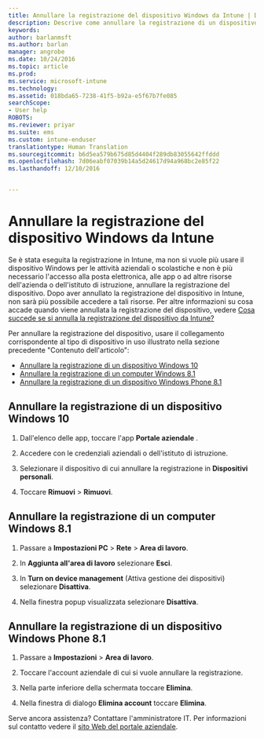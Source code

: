 ```yaml
---
title: Annullare la registrazione del dispositivo Windows da Intune | Documentazione Microsoft
description: Descrive come annullare la registrazione di un dispositivo Windows da Intune
keywords: 
author: barlanmsft
ms.author: barlan
manager: angrobe
ms.date: 10/24/2016
ms.topic: article
ms.prod: 
ms.service: microsoft-intune
ms.technology: 
ms.assetid: 018bda65-7238-41f5-b92a-e5f67b7fe085
searchScope:
- User help
ROBOTS: 
ms.reviewer: priyar
ms.suite: ems
ms.custom: intune-enduser
translationtype: Human Translation
ms.sourcegitcommit: b6d5ea579b675d85d4404f289db83055642ffddd
ms.openlocfilehash: 7d06eabf07039b14a5d24617d94a968bc2e85f22
ms.lasthandoff: 12/10/2016


---
```



# <a name="unenroll-your-windows-device-from-intune"></a>Annullare la registrazione del dispositivo Windows da Intune

Se è stata eseguita la registrazione in Intune, ma non si vuole più usare il dispositivo Windows per le attività aziendali o scolastiche e non è più necessario l'accesso alla posta elettronica, alle app o ad altre risorse dell'azienda o dell'istituto di istruzione, annullare la registrazione del dispositivo. Dopo aver annullato la registrazione del dispositivo in Intune, non sarà più possibile accedere a tali risorse. Per altre informazioni su cosa accade quando viene annullata la registrazione del dispositivo, vedere [Cosa succede se si annulla la registrazione del dispositivo da Intune?](what-happens-if-you-unenroll-your-device-from-intune-windows.md)

Per annullare la registrazione del dispositivo, usare il collegamento corrispondente al tipo di dispositivo in uso illustrato nella sezione precedente "Contenuto dell'articolo":

-    [Annullare la registrazione di un dispositivo Windows 10](#unenroll-your-windows-10-device)
-    [Annullare la registrazione di un computer Windows 8.1](#unenroll-your-windows-8-1-computer)
-    [Annullare la registrazione di un dispositivo Windows Phone 8.1](#unenroll-your-windows-phone-8-1-device)

## <a name="unenroll-your-windows-10-device"></a>Annullare la registrazione di un dispositivo Windows 10

1.  Dall'elenco delle app, toccare l'app **Portale aziendale** .

2.  Accedere con le credenziali aziendali o dell'istituto di istruzione.

3.  Selezionare il dispositivo di cui annullare la registrazione in **Dispositivi personali**.

4.  Toccare **Rimuovi** &gt; **Rimuovi**.

## <a name="unenroll-your-windows-81-computer"></a>Annullare la registrazione di un computer Windows 8.1

1.  Passare a **Impostazioni PC** &gt; **Rete** &gt; **Area di lavoro**.

2.  In **Aggiunta all'area di lavoro** selezionare **Esci**.

3.  In **Turn on device management** (Attiva gestione dei dispositivi) selezionare **Disattiva**.

4.  Nella finestra popup visualizzata selezionare **Disattiva**.

## <a name="unenroll-your-windows-phone-81-device"></a>Annullare la registrazione di un dispositivo Windows Phone 8.1

1.  Passare a **Impostazioni** &gt; **Area di lavoro**.

2.  Toccare l'account aziendale di cui si vuole annullare la registrazione.

3.  Nella parte inferiore della schermata toccare **Elimina**.

4.  Nella finestra di dialogo **Elimina account** toccare **Elimina**.

Serve ancora assistenza? Contattare l'amministratore IT. Per informazioni sul contatto vedere il [sito Web del portale aziendale](http://portal.manage.microsoft.com).

